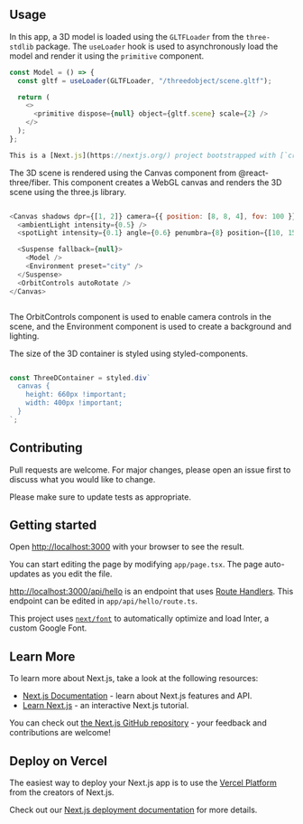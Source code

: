## Usage

In this app, a 3D model is loaded using the `GLTFLoader` from the `three-stdlib` package. The `useLoader` hook is used to asynchronously load the model and render it using the `primitive` component.

```javascript
const Model = () => {
  const gltf = useLoader(GLTFLoader, "/threedobject/scene.gltf");

  return (
    <>
      <primitive dispose={null} object={gltf.scene} scale={2} />
    </>
  );
};

This is a [Next.js](https://nextjs.org/) project bootstrapped with [`create-next-app`](https://github.com/vercel/next.js/tree/canary/packages/create-next-app).
```

The 3D scene is rendered using the Canvas component from @react-three/fiber. This component creates a WebGL canvas and renders the 3D scene using the three.js library.

```javascript

<Canvas shadows dpr={[1, 2]} camera={{ position: [8, 8, 4], fov: 100 }}>
  <ambientLight intensity={0.5} />
  <spotLight intensity={0.1} angle={0.6} penumbra={8} position={[10, 15, 10]} />

  <Suspense fallback={null}>
    <Model />
    <Environment preset="city" />
  </Suspense>
  <OrbitControls autoRotate />
</Canvas>



```

The OrbitControls component is used to enable camera controls in the scene, and the Environment component is used to create a background and lighting.

The size of the 3D container is styled using styled-components.

```javascript

const ThreeDContainer = styled.div`
  canvas {
    height: 660px !important;
    width: 400px !important;
  }
`;


```

## Contributing

Pull requests are welcome. For major changes, please open an issue first to discuss what you would like to change.

Please make sure to update tests as appropriate.

## Getting started

Open [http://localhost:3000](http://localhost:3000) with your browser to see the result.

You can start editing the page by modifying `app/page.tsx`. The page auto-updates as you edit the file.

[http://localhost:3000/api/hello](http://localhost:3000/api/hello) is an endpoint that uses [Route Handlers](https://beta.nextjs.org/docs/routing/route-handlers). This endpoint can be edited in `app/api/hello/route.ts`.

This project uses [`next/font`](https://nextjs.org/docs/basic-features/font-optimization) to automatically optimize and load Inter, a custom Google Font.

## Learn More

To learn more about Next.js, take a look at the following resources:

- [Next.js Documentation](https://nextjs.org/docs) - learn about Next.js features and API.
- [Learn Next.js](https://nextjs.org/learn) - an interactive Next.js tutorial.

You can check out [the Next.js GitHub repository](https://github.com/vercel/next.js/) - your feedback and contributions are welcome!

## Deploy on Vercel

The easiest way to deploy your Next.js app is to use the [Vercel Platform](https://vercel.com/new?utm_medium=default-template&filter=next.js&utm_source=create-next-app&utm_campaign=create-next-app-readme) from the creators of Next.js.

Check out our [Next.js deployment documentation](https://nextjs.org/docs/deployment) for more details.
